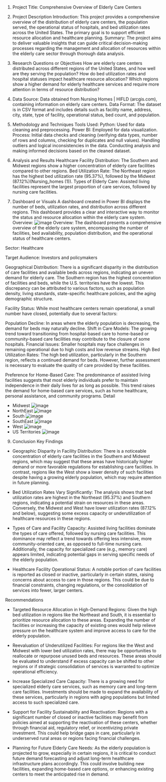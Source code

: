 1. Project Title:
Comprehensive Overview of Elderly Care Centers

2. Project Description
Introduction: This project provides a comprehensive overview of the distribution of elderly care centers, the population served, the operational status of hospitals, and bed utilization rates across the United States. The primary goal is to support efficient resource allocation and healthcare planning.
Summary: The project aims to deliver valuable insights that can guide critical decision-making processes regarding the management and allocation of resources within the elderly care sector through thorough data analysis.

3. Research Questions or Objectives
How are elderly care centers distributed across different regions of the United States, and how well are they serving the population?
How do bed utilization rates and hospital statuses impact healthcare resource allocation?
Which regions show a higher demand for elderly healthcare services and require more attention in terms of resource distribution?

4. Data
Source: Data obtained from Nursing Homes | HIFLD (arcgis.com), containing information on elderly care centers.
Data Format: The dataset is in CSV format and includes details such as facility name, address, city, state, type of facility, operational status, bed count, and population.

5. Methodology and Techniques
Tools Used:
Python: Used for data cleaning and preprocessing.
Power BI: Employed for data visualization.
Process:
Initial data checks and cleaning (verifying data types, number of rows and columns, checking for duplicates and null values).
Handling outliers and logical inconsistencies in the data.
Conducting analysis and making informed decisions based on the cleaned dataset.

6. Analysis and Results
Healthcare Facility Distribution: The Southern and Midwest regions show a higher concentration of elderly care facilities compared to other regions.
Bed Utilization Rate: The Northeast region has the highest bed utilization rate (95.37%), followed by the Midwest (87.12%)​(Nursing_homes (1)).
Types of Elderly Care: Assisted living facilities represent the largest proportion of care services, followed by nursing care facilities.

7. Dashboard or Visuals
A dashboard created in Power BI displays the number of beds, utilization rates, and distribution across different regions. This dashboard provides a clear and interactive way to monitor the status and resource allocation within the elderly care system.
Overview:
![image](https://github.com/user-attachments/assets/c1b6f6a7-5f1a-45b7-a95f-94959533e2ee)
Overview: The dashboard presents a comprehensive overview of the elderly care system, encompassing the number of facilities, bed availability, population distribution, and the operational status of healthcare centers.

Sector: Healthcare

Target Audience: Investors and policymakers

Geographical Distribution: There is a significant disparity in the distribution of care facilities and available beds across regions, indicating an uneven demand for elderly care. The Southern region has the highest concentration of facilities and beds, while the U.S. territories have the lowest. This discrepancy can be attributed to various factors, such as population density, living standards, state-specific healthcare policies, and the aging demographic structure.

Facility Status: While most healthcare centers remain operational, a small number have closed, potentially due to several factors:

Population Decline: In areas where the elderly population is decreasing, the demand for beds may naturally decline.
Shift in Care Models: The growing trend toward transitioning from hospital-based care to home-based or community-based care facilities may contribute to the closure of some hospitals.
Financial Issues: Smaller hospitals may face challenges in remaining operational due to high costs and low revenue streams.
High Bed Utilization Rates: The high bed utilization, particularly in the Southern region, reflects a continued demand for beds. However, further assessment is necessary to evaluate the quality of care provided by these facilities.

Preference for Home-Based Care: The predominance of assisted living facilities suggests that most elderly individuals prefer to maintain independence in their daily lives for as long as possible. This trend raises the demand for home-based care services, such as home healthcare, personal assistance, and community programs.
Detail
* Midwest
![image](https://github.com/user-attachments/assets/c91b3ea8-94fc-41d6-85bf-f6e249b9e160)
* NorthEast
![image](https://github.com/user-attachments/assets/0bf2773d-4ea1-411d-9765-3470d39523d0)
* South
![image](https://github.com/user-attachments/assets/06aa7224-72a4-41f3-b4d0-e616f1cd0b5a)
* SouthEast
![image](https://github.com/user-attachments/assets/bf357eb3-cc62-439f-8888-9570cb97ad55)
* West
![image](https://github.com/user-attachments/assets/9d040f9d-e5ea-4c27-b4f0-497d2d370f58)
* US Territories
![image](https://github.com/user-attachments/assets/99445e65-e379-4c09-a543-a9f1f95629a7)

9. Conclusion
Key Findings
* Geographic Disparity in Facility Distribution: There is a noticeable concentration of elderly care facilities in the Southern and Midwest regions, which may suggest that these areas have historically higher demand or more favorable regulations for establishing care facilities. In contrast, regions like the West show a lower density of such facilities despite having a growing elderly population, which may require attention in future planning.

* Bed Utilization Rates Vary Significantly: The analysis shows that bed utilization rates are highest in the Northeast (95.37%) and Southern regions, indicating a potential strain on resources in these areas. Conversely, the Midwest and West have lower utilization rates (87.12% and below), suggesting some excess capacity or underutilization of healthcare resources in these regions.

* Types of Care and Facility Capacity: Assisted living facilities dominate the types of care offered, followed by nursing care facilities. This dominance may reflect a trend towards offering less intensive, more community-oriented care, as opposed to full-time nursing care. Additionally, the capacity for specialized care (e.g., memory care) appears limited, indicating potential gaps in serving specific needs of the elderly population.

* Healthcare Facility Operational Status: A notable portion of care facilities is reported as closed or inactive, particularly in certain states, raising concerns about access to care in those regions. This could be due to financial constraints, changing regulations, or the consolidation of services into fewer, larger centers.

Recommendations
* Targeted Resource Allocation in High-Demand Regions: Given the high bed utilization in regions like the Northeast and South, it is essential to prioritize resource allocation to these areas. Expanding the number of facilities or increasing the capacity of existing ones would help relieve pressure on the healthcare system and improve access to care for the elderly population.

* Reevaluation of Underutilized Facilities: For regions like the West and Midwest with lower bed utilization rates, there may be opportunities to reallocate or repurpose unused beds and resources. These areas should be evaluated to understand if excess capacity can be shifted to other regions or if strategic consolidation of services is warranted to optimize operational efficiency.

* Increase Specialized Care Capacity: There is a growing need for specialized elderly care services, such as memory care and long-term care facilities. Investments should be made to expand the availability of these services, particularly in regions with aging populations but limited access to such specialized care.

* Support for Facility Sustainability and Reactivation: Regions with a significant number of closed or inactive facilities may benefit from policies aimed at supporting the reactivation of these centers, whether through financial aid, regulatory relief, or incentivizing private investment. This could help bridge gaps in care, particularly in underserved rural areas or regions facing financial challenges.

* Planning for Future Elderly Care Needs: As the elderly population is projected to grow, especially in certain regions, it is critical to conduct future demand forecasting and adjust long-term healthcare infrastructure plans accordingly. This could involve building new facilities, expanding home-based care options, or enhancing existing centers to meet the anticipated rise in demand.
